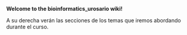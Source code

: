 **Welcome to the bioinformatics_urosario wiki!**

A su derecha verán las secciones de los temas que iremos abordando durante el curso.
